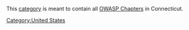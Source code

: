 This [category](:Special:Categories "wikilink") is meant to contain all
[OWASP Chapters](:Category:OWASP_Chapter "wikilink") in Connecticut.

[Category:United States](Category:United_States "wikilink")